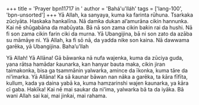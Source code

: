 +++
title = 'Prayer bpn11717 in '
author = 'Bahá'u'lláh'
tags = ['lang-100', 'bpn-unsorted']
+++
Yā Allah, ka sanyaya, kuma ka farinta rūhuna. Tsarkaka zūciyāta. Haskaka hankalīna. Nā damƙa dukan al’amurāna cikin hannunka. Kai nē shūgabāna da maɓūyata. Bā nā son zama cikin baƙin rai da hushi. Nā fi son zama cikin farin ciki da murna. 
Yā Ubangijina, bā ni son zato da azāba su māmāye ni.
Yā Allah, ka fi sō nā, da yadda nike son kaina. Nā dawwama garēka, yā Ubangijina.
Baha’u’llah

Yā Allah! Yā Allāna! Gā bāwanka nā nufa wajenka, kuma da zūciya guda, yana rātsa hamādar ƙaunarka, kan hanyar bauta maka, cikin jiran taimakonka, bisa ga tsammānin yalwarka, amince da īkonka, kuma tāre da ni’imarka.
Yā Allāna! Ka sā ƙaunar bāwan nan nāka a garēka, ta ƙāra fīfīta, kullum, kada ya daina yabā ka, kuma hamzarinshi wajen ƙaunarka, ya ƙāra cī gaba. Hakīka! Kai nē mai saukar da ni’ima, yalwarka bā ta da iyāka.
Bā wani Allah sai kai, mai jinƙai, mai rahama.

